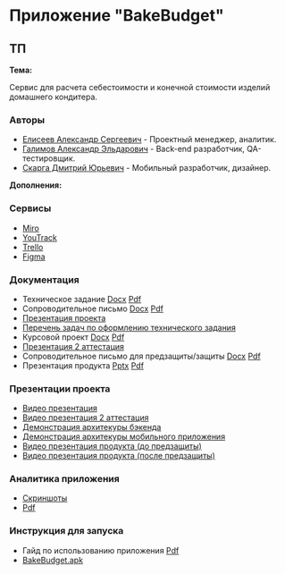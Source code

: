 # Приложение "BakeBudget"
## ТП 

**Тема:**

Сервис для расчета себестоимости и конечной стоимости изделий домашнего кондитера.

### Авторы

- [Елисеев Александр Сергеевич](https://github.com/SanyaElis) - Проектный менеджер, аналитик.
- [Галимов Александр Эльдарович](https://github.com/AlexanderGalimov) - Back-end разработчик, QA-тестировщик.
- [Скарга Дмитрий Юрьевич](https://github.com/13090903) - Мобильный разработчик, дизайнер.

**Дополнения:**
### Сервисы

* [Miro](https://miro.com/app/board/uXjVNqRPHSs=/?share_link_id=449109766584)
* [YouTrack](https://sanchez-z.youtrack.cloud/projects/9a3c3d28-ab45-4f2d-937a-4389b2f54637)
* [Trello](https://trello.com/b/kgTNPGcG/тп-кондитерская)
* [Figma](https://www.figma.com/file/GFRUeMD9IpJM1xOFuhfvfW/Untitled?type=design&node-id=0%3A1&mode=design&t=7rmJviXeKvQRqdPN-1)

### Документация

* Техническое задание [Docx](documentation/ТЗ%20команда%201.docx) [Pdf](documentation/ТЗ%20команда%201.pdf)
* Сопроводительное письмо [Docx](documentation/сопроводительное%20письмо.docx) [Pdf](documentation/сопроводительное%20письмо.pdf)
* [Презентация проекта](https://docs.google.com/presentation/d/1YVuD0a0csokh8GaZ2JERykfH-5t8-e2W/edit?usp=drive_link&ouid=104603938444116681002&rtpof=true&sd=true)
* [Перечень задач по оформлению технического задания](documentation/Перечень%20задач%20по%20оформлению%20технического%20задания.pdf)
* Курсовой проект [Docx](documentation/Курсовой_проект_Bake_Budget.docx) [Pdf](documentation/Курсовой_проект_Bake_Budget.pdf)
* [Презентация 2 аттестация](https://docs.google.com/presentation/d/1tnxFeujkbwyB35coAObQSXqmEiOZm4jcZZVDvUfaaHU/edit?usp=drive_link)
* Сопроводительное письмо для предзащиты/защиты [Docx](documentation/Сопроводительное%20письмо%20печать.docx) [Pdf](documentation/Сопроводительное%20письмо%20печать.pdf)
* Презентация продукта [Pptx](documentation/Презентация%20продукта.pptx) [Pdf](documentation/Презентация%20продукта.pdf)

### Презентации проекта

* [Видео презентация](https://drive.google.com/file/d/1Fr9vC5JxepWaS89brrDBM0Fwg12hTWZ8/view?usp=sharing)
* [Видео презентация 2 аттестация](https://drive.google.com/file/d/1EO0q1QOWb1bmxgW6Ro18P4GpF2LDYC_3/view?usp=drive_link)
* [Демонстрация архитекуры бэкенда](https://drive.google.com/file/d/1mlHyg8lvg_KgqsjqRLe2lQ8MDQ1ApRKa/view?usp=sharing)
* [Демонстрация архитекуры мобильного приложения](https://drive.google.com/file/d/1oJ2xLKIwnudfivEn-WDq8iWGtfz27N8v/view?usp=sharing)
* [Видео презентация продукта (до предзащиты)](https://drive.google.com/file/d/1x9JcE7m9iZ82eO-mOszgtvRmybfXM7Cb/view?usp=sharing)
* [Видео презентация продукта (после предзащиты)](https://drive.google.com/file/d/1bIGFPDC__ShyYQ6I857dLjLs8C68EJmy/view?usp=sharing)

### Аналитика приложения

* [Скриншоты](analytics/)
* [Pdf](analytics/Метрика.pdf)

### Инструкция для запуска

* Гайд по использованию приложения [Pdf](documentation/гайд%20по%20использованию%20приложения.pdf)
* [BakeBudget.apk](BakeBudget.apk)
